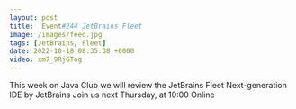 ```yaml
---
layout: post
title:  Event#244 JetBrains Fleet
image: /images/feed.jpg
tags: [JetBrains, Fleet]
date: 2022-10-18 08:35:38 +0000
video: xm7_9RjGTog
---
```


This week on Java Club we will review the JetBrains Fleet Next-generation IDE by JetBrains
Join us next Thursday, at 10:00 Online
